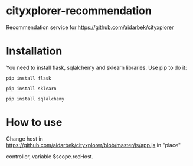 # cityxplorer-recommendation
Recommendation service for https://github.com/aidarbek/cityxplorer

# Installation
You need to install flask, sqlalchemy and sklearn libraries. Use pip to do it:

`pip install flask`

`pip install sklearn`

`pip install sqlalchemy`

# How to use

Change host in https://github.com/aidarbek/cityxplorer/blob/master/js/app.js in "place" 

controller, variable $scope.recHost.
